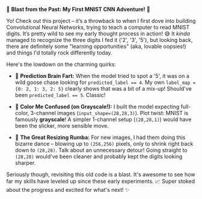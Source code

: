🚀 **Blast from the Past: My First MNIST CNN Adventure!** 🚀

Yo! Check out this project – it’s a throwback to when I first dove into building Convolutional Neural Networks, trying to teach a computer to read MNIST digits. It’s pretty wild to see my early thought process in action! 😅 It *kinda* managed to recognize the three digits I fed it ('2', '3', '5'), but looking back, there are definitely some "learning opportunities" (aka, lovable oopsies!) and things I'd totally rock differently today.

Here's the lowdown on the charming quirks:

* 🧠 **Prediction Brain Fart:** When the model tried to spot a '5', it was on a wild goose chase looking for `predicted_label == 4`. My own `label_map = {0: 2, 1: 3, 2: 5}` clearly shows that was a bit of a mix-up! Should've been `predicted_label == 5`. Classic!

* 🌈 **Color Me Confused (on Grayscale!):** I built the model expecting full-color, 3-channel images (`input_shape=(28,28,3)`). Plot twist: MNIST is famously **grayscale**! A simpler 1-channel setup (`(28,28,1)`) would have been the slicker, more sensible move.

* 📐 **The Great Resizing Rumba:** For new images, I had them doing this bizarre dance – blowing up to `(256,256)` pixels, only to shrink right back down to `(28,28)`. Talk about an unnecessary detour! Going straight to `(28,28)` would've been cleaner and probably kept the digits looking sharper.

Seriously though, revisiting this old code is a blast. It's awesome to see how far my skills have leveled up since these early experiments. 📈 Super stoked about the progress and excited for what's next! ✨
